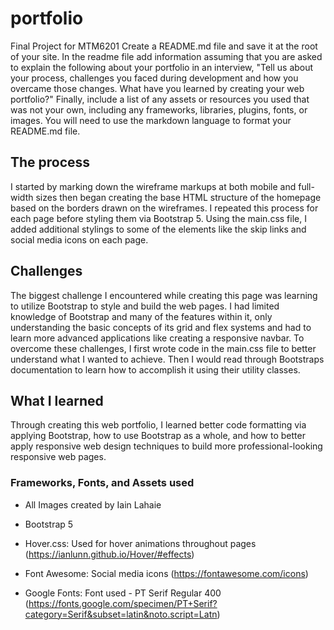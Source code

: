 # portfolio
Final Project for MTM6201
Create a README.md file and save it at the root of your site. In the readme file add information assuming that you are asked to explain the following about your portfolio in an interview, "Tell us about your process, challenges you faced during development and how you overcame those changes. What have you learned by creating your web portfolio?" Finally, include a list of any assets or resources you used that was not your own, including any frameworks, libraries, plugins, fonts, or images. You will need to use the markdown language to format your README.md file. 

## The process
I started by marking down the wireframe markups at both mobile and full-width sizes then began creating the base HTML structure of the homepage based on the borders drawn on the wireframes. I repeated this process for each page before styling them via Bootstrap 5. Using the main.css file, I added additional stylings to some of the elements like the skip links and social media icons on each page. 

## Challenges
The biggest challenge I encountered while creating this page was learning to utilize Bootstrap to style and build the web pages. I had limited knowledge of Bootstrap and many of the features within it, only understanding the basic concepts of its grid and flex systems and had to learn more advanced applications like creating a responsive navbar. To overcome these challenges, I first wrote code in the main.css file to better understand what I wanted to achieve. Then I would read through Bootstraps documentation to learn how to accomplish it using their utility classes. 

## What I learned
Through creating this web portfolio, I learned better code formatting via applying Bootstrap, how to use Bootstrap as a whole, and how to better apply responsive web design techniques to build more professional-looking responsive web pages. 


### Frameworks, Fonts, and Assets used
- All Images created by Iain Lahaie

- Bootstrap 5
- Hover.css: Used for hover animations throughout pages (https://ianlunn.github.io/Hover/#effects)
- Font Awesome: Social media icons (https://fontawesome.com/icons)
- Google Fonts: Font used - PT Serif Regular 400 (https://fonts.google.com/specimen/PT+Serif?category=Serif&subset=latin&noto.script=Latn)
